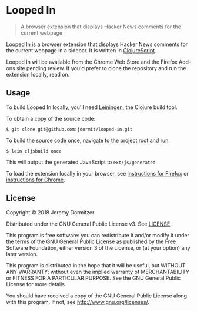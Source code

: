 # Looped In
> A browser extension that displays Hacker News comments for the current webpage

Looped In is a browser extension that displays Hacker News comments for the current webpage in a sidebar. It is written in [ClojureScript](https://clojurescript.org).

Looped In will be available from the Chrome Web Store and the Firefox Add-ons site pending review. If you'd prefer to clone the repository and run the extension locally, read on.

## Usage

To build Looped In locally, you'll need [Leiningen](https://leiningen.org), the Clojure build tool.

To obtain a copy of the source code:

    $ git clone git@github.com:jdormit/looped-in.git
    
To build the source code once, navigate to the project root and run:

    $ lein cljsbuild once

This will output the generated JavaScript to `ext/js/generated`.

To load the extension locally in your browser, see [instructions for Firefox](https://developer.mozilla.org/en-US/Add-ons/WebExtensions/Temporary_Installation_in_Firefox) or [instructions for Chrome](https://developer.chrome.com/extensions/getstarted#unpacked).

## License

Copyright © 2018 Jeremy Dormitzer

Distributed under the GNU General Public License v3. See [LICENSE](./LICENSE).

This program is free software: you can redistribute it and/or modify
it under the terms of the GNU General Public License as published by
the Free Software Foundation, either version 3 of the License, or
(at your option) any later version.

This program is distributed in the hope that it will be useful,
but WITHOUT ANY WARRANTY; without even the implied warranty of
MERCHANTABILITY or FITNESS FOR A PARTICULAR PURPOSE.  See the
GNU General Public License for more details.

You should have received a copy of the GNU General Public License
along with this program.  If not, see <http://www.gnu.org/licenses/>.
